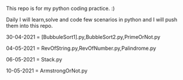 This repo is for my python coding practice. :)

Daily I will learn,solve and code few scenarios in python and I will push them into this repo.

30-04-2021 = [BubbuleSort1].py,BubbleSort2.py,PrimeOrNot.py

04-05-2021 = RevOfString.py,RevOfNumber.py,Palindrome.py

06-05-2021 = Stack.py

10-05-2021 = ArmstrongOrNot.py
